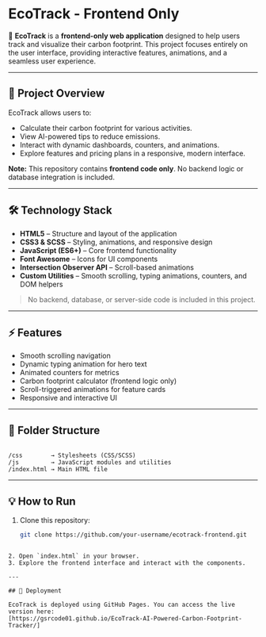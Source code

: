 # EcoTrack - Frontend Only

🌱 **EcoTrack** is a **frontend-only web application** designed to help users track and visualize their carbon footprint. This project focuses entirely on the user interface, providing interactive features, animations, and a seamless user experience.

---

## 🚀 Project Overview

EcoTrack allows users to:
- Calculate their carbon footprint for various activities.
- View AI-powered tips to reduce emissions.
- Interact with dynamic dashboards, counters, and animations.
- Explore features and pricing plans in a responsive, modern interface.

**Note:** This repository contains **frontend code only**. No backend logic or database integration is included.

---

## 🛠 Technology Stack

- **HTML5** – Structure and layout of the application  
- **CSS3 & SCSS** – Styling, animations, and responsive design  
- **JavaScript (ES6+)** – Core frontend functionality  
- **Font Awesome** – Icons for UI components  
- **Intersection Observer API** – Scroll-based animations  
- **Custom Utilities** – Smooth scrolling, typing animations, counters, and DOM helpers  

> No backend, database, or server-side code is included in this project.

---

## ⚡ Features

- Smooth scrolling navigation
- Dynamic typing animation for hero text
- Animated counters for metrics
- Carbon footprint calculator (frontend logic only)
- Scroll-triggered animations for feature cards
- Responsive and interactive UI

---

## 📂 Folder Structure

```

/css        → Stylesheets (CSS/SCSS)
/js         → JavaScript modules and utilities
/index.html → Main HTML file

````

---

## 💡 How to Run

1. Clone this repository:  
   ```bash
   git clone https://github.com/your-username/ecotrack-frontend.git
````

2. Open `index.html` in your browser.
3. Explore the frontend interface and interact with the components.

---

## 🚀 Deployment

EcoTrack is deployed using GitHub Pages. You can access the live version here:
[https://gsrcode01.github.io/EcoTrack-AI-Powered-Carbon-Footprint-Tracker/]

